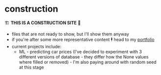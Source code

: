# construction
🏗️
**THIS IS A CONSTRUCTION SITE** 🚧
* files that are not ready to show, but I'll show them anyway
* if you're after some more representative content 🕴️ head to my [portfolio](https://github.com/grumpyclimber/portfolio)
* current projects include: 
    * ML - predicting car prices (I've decided to experiment with 3 different versions of database - they differ how the None values where filled or removed) - I'm also paying around with random seed at this stage
